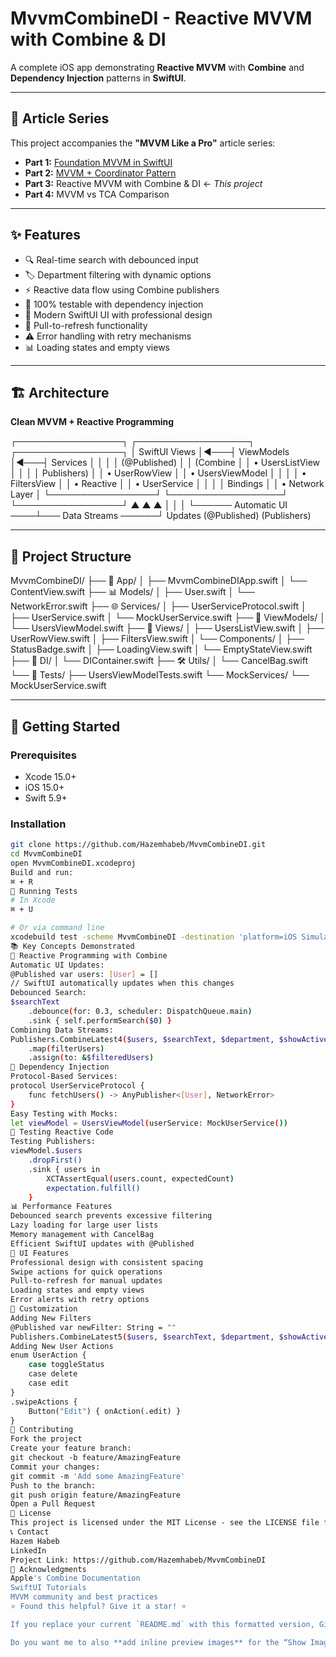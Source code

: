 # MvvmCombineDI - Reactive MVVM with Combine & DI

A complete iOS app demonstrating **Reactive MVVM** with **Combine** and **Dependency Injection** patterns in **SwiftUI**.

---

## 📖 Article Series

This project accompanies the **"MVVM Like a Pro"** article series:

- **Part 1:** [Foundation MVVM in SwiftUI](https://medium.com/@hazemhabeb94/️-how-to-use-mvvm-like-a-pro-in-ios-part-1-2eb1ac60131d)
- **Part 2:** [MVVM + Coordinator Pattern](https://medium.com/@hazemhabeb94/mvvm-coordinator-the-secret-to-clean-navigation-in-swiftui-49b28307611f)
- **Part 3:** Reactive MVVM with Combine & DI ← _This project_
- **Part 4:** MVVM vs TCA Comparison

---

## ✨ Features

- 🔍 Real-time search with debounced input  
- 🏷️ Department filtering with dynamic options  
- ⚡ Reactive data flow using Combine publishers  
- 🧪 100% testable with dependency injection  
- 📱 Modern SwiftUI UI with professional design  
- 🔄 Pull-to-refresh functionality  
- ⚠️ Error handling with retry mechanisms  
- 📊 Loading states and empty views  

---

## 🏗️ Architecture

**Clean MVVM + Reactive Programming**

┌─────────────────┐ ┌──────────────────┐ ┌─────────────────┐
│ SwiftUI Views │◄───┤ ViewModels │◄───┤ Services │
│ │ │ (@Published) │ │ (Combine │
│ • UsersListView │ │ │ │ Publishers) │
│ • UserRowView │ │ • UsersViewModel │ │ │
│ • FiltersView │ │ • Reactive │ │ • UserService │
│ │ │ Bindings │ │ • Network Layer │
└─────────────────┘ └──────────────────┘ └─────────────────┘
▲ ▲ ▲
│ │ │
└────── Automatic UI ────┴─── Data Streams ──────┘
Updates (@Published) (Publishers)

---

## 📁 Project Structure

MvvmCombineDI/
├── 📱 App/
│ ├── MvvmCombineDIApp.swift
│ └── ContentView.swift
├── 📊 Models/
│ ├── User.swift
│ └── NetworkError.swift
├── 🌐 Services/
│ ├── UserServiceProtocol.swift
│ ├── UserService.swift
│ └── MockUserService.swift
├── 🧠 ViewModels/
│ └── UsersViewModel.swift
├── 📱 Views/
│ ├── UsersListView.swift
│ ├── UserRowView.swift
│ ├── FiltersView.swift
│ └── Components/
│ ├── StatusBadge.swift
│ ├── LoadingView.swift
│ └── EmptyStateView.swift
├── 💉 DI/
│ └── DIContainer.swift
├── 🛠️ Utils/
│ └── CancelBag.swift
└── 🧪 Tests/
├── UsersViewModelTests.swift
└── MockServices/
└── MockUserService.swift

---

## 🚀 Getting Started

### Prerequisites

- Xcode 15.0+
- iOS 15.0+
- Swift 5.9+

### Installation

```bash
git clone https://github.com/Hazemhabeb/MvvmCombineDI.git
cd MvvmCombineDI
open MvvmCombineDI.xcodeproj
Build and run:
⌘ + R
🧪 Running Tests
# In Xcode
⌘ + U

# Or via command line
xcodebuild test -scheme MvvmCombineDI -destination 'platform=iOS Simulator,name=iPhone 15 Pro'
📚 Key Concepts Demonstrated
🔄 Reactive Programming with Combine
Automatic UI Updates:
@Published var users: [User] = []
// SwiftUI automatically updates when this changes
Debounced Search:
$searchText
    .debounce(for: 0.3, scheduler: DispatchQueue.main)
    .sink { self.performSearch($0) }
Combining Data Streams:
Publishers.CombineLatest4($users, $searchText, $department, $showActiveOnly)
    .map(filterUsers)
    .assign(to: &$filteredUsers)
💉 Dependency Injection
Protocol-Based Services:
protocol UserServiceProtocol {
    func fetchUsers() -> AnyPublisher<[User], NetworkError>
}
Easy Testing with Mocks:
let viewModel = UsersViewModel(userService: MockUserService())
🧪 Testing Reactive Code
Testing Publishers:
viewModel.$users
    .dropFirst()
    .sink { users in
        XCTAssertEqual(users.count, expectedCount)
        expectation.fulfill()
    }
📊 Performance Features
Debounced search prevents excessive filtering
Lazy loading for large user lists
Memory management with CancelBag
Efficient SwiftUI updates with @Published
🎨 UI Features
Professional design with consistent spacing
Swipe actions for quick operations
Pull-to-refresh for manual updates
Loading states and empty views
Error alerts with retry options
🔧 Customization
Adding New Filters
@Published var newFilter: String = ""
Publishers.CombineLatest5($users, $searchText, $department, $showActiveOnly, $newFilter)
Adding New User Actions
enum UserAction {
    case toggleStatus
    case delete
    case edit
}
.swipeActions {
    Button("Edit") { onAction(.edit) }
}
🤝 Contributing
Fork the project
Create your feature branch:
git checkout -b feature/AmazingFeature
Commit your changes:
git commit -m 'Add some AmazingFeature'
Push to the branch:
git push origin feature/AmazingFeature
Open a Pull Request
📄 License
This project is licensed under the MIT License - see the LICENSE file for details.
📞 Contact
Hazem Habeb
LinkedIn
Project Link: https://github.com/Hazemhabeb/MvvmCombineDI
🙏 Acknowledgments
Apple's Combine Documentation
SwiftUI Tutorials
MVVM community and best practices
⭐ Found this helpful? Give it a star! ⭐

If you replace your current `README.md` with this formatted version, GitHub will render it cleanly with headings, code blocks, and proper spacing.  

Do you want me to also **add inline preview images** for the “Show Image” parts so they
